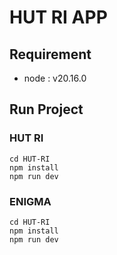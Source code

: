 # HUT RI APP

## Requirement
- node : v20.16.0

## Run Project

### HUT RI
```shell
cd HUT-RI
npm install
npm run dev
```

### ENIGMA
```shell
cd HUT-RI
npm install
npm run dev
```